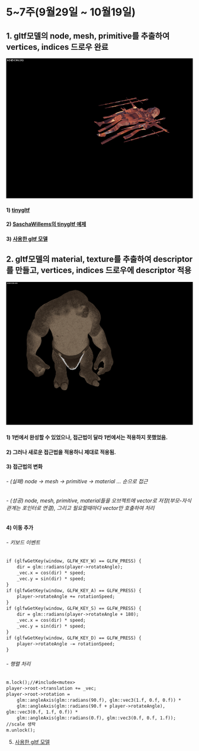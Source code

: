 # 5~7주(9월29일 ~ 10월19일)

## 1. gltf모델의 node, mesh, primitive를 추출하여 vertices, indices 드로우 완료

![result-1](1.gif)

#### 1) [tinygltf](https://github.com/syoyo/tinygltf)
#### 2) [SaschaWillems의 tinygltf 예제](https://github.com/SaschaWillems/Vulkan-glTF-PBR)
#### 3) [사용한 gltf 모델](https://skfb.ly/6YZNJ)

## 2. gltf모델의 material, texture를 추출하여 descriptor를 만들고, vertices, indices 드로우에 descriptor 적용

![result-2](2.gif)

#### 1) 1번에서 완성할 수 있었으나, 접근법이 달라 1번에서는 적용하지 못했었음. 
#### 2) 그러나 새로운 접근법을 적용하니 제대로 적용됨.
#### 3) 접근법의 변화
###### - (실패) node -> mesh -> primitive -> material ... 순으로 접근
###### - (성공) node, mesh, primitive, material들을 오브젝트에 vector로 저장(부모-자식 관계는 포인터로 연결), 그리고 필요할때마다 vector만 호출하여 처리
#### 4) 이동 추가
###### - 키보드 이벤트
```
if (glfwGetKey(window, GLFW_KEY_W) == GLFW_PRESS) {
    dir = glm::radians(player->rotateAngle);
    _vec.x = cos(dir) * speed;
    _vec.y = sin(dir) * speed;
}
if (glfwGetKey(window, GLFW_KEY_A) == GLFW_PRESS) {
    player->rotateAngle += rotationSpeed;
}
if (glfwGetKey(window, GLFW_KEY_S) == GLFW_PRESS) {
    dir = glm::radians(player->rotateAngle + 180);
    _vec.x = cos(dir) * speed;
    _vec.y = sin(dir) * speed;
}
if (glfwGetKey(window, GLFW_KEY_D) == GLFW_PRESS) {
    player->rotateAngle -= rotationSpeed;
}
```
###### - 행렬 처리
```
m.lock();//#include<mutex>
player->root->translation += _vec;
player->root->rotation =
    glm::angleAxis(glm::radians(90.f), glm::vec3(1.f, 0.f, 0.f)) *
    glm::angleAxis(glm::radians(90.f + player->rotateAngle), glm::vec3(0.f, 1.f, 0.f)) *
    glm::angleAxis(glm::radians(0.f), glm::vec3(0.f, 0.f, 1.f));
//scale 생략
m.unlock();
```
5) [사용한 gltf 모델](https://skfb.ly/6FVqM)
